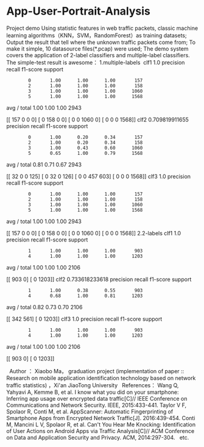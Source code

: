 # App-User-Portrait-Analysis
Project demo
Using statistic features in web traffic packets, classic machine learning algorithms（KNN，SVM，RandomForest）as training datasets;
Output the result that tell where the unknown traffic packets come from;
To make it simple, 10 datasource files(*.pcap) were used;
The demo system covers the application of 2-label classifiers and multiple-label classifiers.
The simple-test result is awesome：
1.multiple-labels
  clf1
  1.0
               precision    recall  f1-score   support

            0       1.00      1.00      1.00       157
            2       1.00      1.00      1.00       158
            3       1.00      1.00      1.00      1060
            5       1.00      1.00      1.00      1568

  avg / total       1.00      1.00      1.00      2943

  [[ 157    0    0    0]
   [   0  158    0    0]
   [   0    0 1060    0]
   [   0    0    0 1568]]
  clf2
  0.709819911655
               precision    recall  f1-score   support

            0       1.00      0.20      0.34       157
            2       1.00      0.20      0.34       158
            3       1.00      0.43      0.60      1060
            5       0.65      1.00      0.79      1568

  avg / total       0.81      0.71      0.67      2943

  [[  32    0    0  125]
   [   0   32    0  126]
   [   0    0  457  603]
   [   0    0    0 1568]]
  clf3
  1.0
               precision    recall  f1-score   support

            0       1.00      1.00      1.00       157
            2       1.00      1.00      1.00       158
            3       1.00      1.00      1.00      1060
            5       1.00      1.00      1.00      1568

  avg / total       1.00      1.00      1.00      2943

  [[ 157    0    0    0]
   [   0  158    0    0]
   [   0    0 1060    0]
   [   0    0    0 1568]]
2.2-labels
  clf1
  1.0
               precision    recall  f1-score   support

            1       1.00      1.00      1.00       903
            4       1.00      1.00      1.00      1203

  avg / total       1.00      1.00      1.00      2106

  [[ 903    0]
   [   0 1203]]
  clf2
  0.733618233618
               precision    recall  f1-score   support

            1       1.00      0.38      0.55       903
            4       0.68      1.00      0.81      1203

  avg / total       0.82      0.73      0.70      2106

  [[ 342  561]
   [   0 1203]]
  clf3
  1.0
               precision    recall  f1-score   support

            1       1.00      1.00      1.00       903
            4       1.00      1.00      1.00      1203

  avg / total       1.00      1.00      1.00      2106

  [[ 903    0]
   [   0 1203]]
   
   Author ： Xiaobo Ma， graduation project (implementation of paper :: Research on mobile application identification technology based on network traffic statistics) ，Xi'an JiaoTong University
   References：
   Wang Q, Yahyavi A, Kemme B, et al. I know what you did on your smartphone: Inferring app usage over encrypted data traffic[C]// IEEE Conference on Communications and Network Security. IEEE, 2015:433-441.
   Taylor V F, Spolaor R, Conti M, et al. AppScanner: Automatic Fingerprinting of Smartphone Apps from Encrypted Network Traffic[J]. 2016:439-454.
   Conti M, Mancini L V, Spolaor R, et al. Can't You Hear Me Knocking: Identification of User Actions on Android Apps via Traffic Analysis[C]// ACM Conference on Data and Application Security and Privacy. ACM, 2014:297-304.
   etc.
